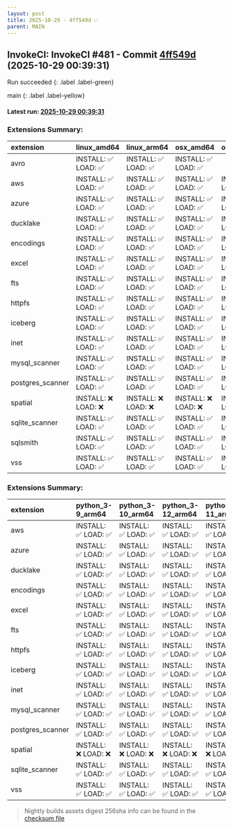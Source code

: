 ```yaml
---
layout: post
title: 2025-10-29 - 4ff549d ✅
parent: MAIN
---
```



## InvokeCI: InvokeCI #481 - Commit [4ff549d](https://github.com/duckdb/duckdb/actions/runs/18893395800) (2025-10-29 00:39:31)
 Run succeeded
{: .label .label-green}

main
{: .label .label-yellow}

#### Latest run: [ 2025-10-29 00:39:31 ](https://github.com/duckdb/duckdb/actions/runs/18893395800)

### Extensions Summary:

| extension        | linux_amd64        | linux_arm64        | osx_amd64          | osx_arm64          | windows_amd64      |
|:-----------------|:-------------------|:-------------------|:-------------------|:-------------------|:-------------------|
| avro             | INSTALL: ✅ LOAD: ✅ | INSTALL: ✅ LOAD: ✅ | INSTALL: ✅ LOAD: ✅ |                    | INSTALL: ✅ LOAD: ✅ |
| aws              | INSTALL: ✅ LOAD: ✅ | INSTALL: ✅ LOAD: ✅ | INSTALL: ✅ LOAD: ✅ | INSTALL: ✅ LOAD: ✅ | INSTALL: ✅ LOAD: ✅ |
| azure            | INSTALL: ✅ LOAD: ✅ | INSTALL: ✅ LOAD: ✅ | INSTALL: ✅ LOAD: ✅ | INSTALL: ✅ LOAD: ✅ | INSTALL: ✅ LOAD: ✅ |
| ducklake         | INSTALL: ✅ LOAD: ✅ | INSTALL: ✅ LOAD: ✅ | INSTALL: ✅ LOAD: ✅ | INSTALL: ✅ LOAD: ✅ | INSTALL: ✅ LOAD: ✅ |
| encodings        | INSTALL: ✅ LOAD: ✅ | INSTALL: ✅ LOAD: ✅ | INSTALL: ✅ LOAD: ✅ | INSTALL: ✅ LOAD: ✅ | INSTALL: ✅ LOAD: ✅ |
| excel            | INSTALL: ✅ LOAD: ✅ | INSTALL: ✅ LOAD: ✅ | INSTALL: ✅ LOAD: ✅ | INSTALL: ✅ LOAD: ✅ | INSTALL: ✅ LOAD: ✅ |
| fts              | INSTALL: ✅ LOAD: ✅ | INSTALL: ✅ LOAD: ✅ | INSTALL: ✅ LOAD: ✅ | INSTALL: ✅ LOAD: ✅ | INSTALL: ✅ LOAD: ✅ |
| httpfs           | INSTALL: ✅ LOAD: ✅ | INSTALL: ✅ LOAD: ✅ | INSTALL: ✅ LOAD: ✅ | INSTALL: ✅ LOAD: ✅ | INSTALL: ✅ LOAD: ✅ |
| iceberg          | INSTALL: ✅ LOAD: ✅ | INSTALL: ✅ LOAD: ✅ | INSTALL: ✅ LOAD: ✅ | INSTALL: ✅ LOAD: ✅ | INSTALL: ✅ LOAD: ✅ |
| inet             | INSTALL: ✅ LOAD: ✅ | INSTALL: ✅ LOAD: ✅ | INSTALL: ✅ LOAD: ✅ | INSTALL: ✅ LOAD: ✅ | INSTALL: ✅ LOAD: ✅ |
| mysql_scanner    | INSTALL: ✅ LOAD: ✅ | INSTALL: ✅ LOAD: ✅ | INSTALL: ✅ LOAD: ✅ | INSTALL: ✅ LOAD: ✅ | INSTALL: ✅ LOAD: ✅ |
| postgres_scanner | INSTALL: ✅ LOAD: ✅ | INSTALL: ✅ LOAD: ✅ | INSTALL: ✅ LOAD: ✅ | INSTALL: ✅ LOAD: ✅ | INSTALL: ✅ LOAD: ✅ |
| spatial          | INSTALL: ❌ LOAD: ❌ | INSTALL: ❌ LOAD: ❌ | INSTALL: ❌ LOAD: ❌ | INSTALL: ❌ LOAD: ❌ | INSTALL: ❌ LOAD: ❌ |
| sqlite_scanner   | INSTALL: ✅ LOAD: ✅ | INSTALL: ✅ LOAD: ✅ | INSTALL: ✅ LOAD: ✅ | INSTALL: ✅ LOAD: ✅ | INSTALL: ✅ LOAD: ✅ |
| sqlsmith         | INSTALL: ✅ LOAD: ✅ | INSTALL: ✅ LOAD: ✅ | INSTALL: ✅ LOAD: ✅ | INSTALL: ✅ LOAD: ✅ | INSTALL: ✅ LOAD: ✅ |
| vss              | INSTALL: ✅ LOAD: ✅ | INSTALL: ✅ LOAD: ✅ | INSTALL: ✅ LOAD: ✅ | INSTALL: ✅ LOAD: ✅ | INSTALL: ✅ LOAD: ✅ |

### Extensions Summary:

| extension        | python_3-9_arm64   | python_3-10_arm64   | python_3-12_arm64   | python_3-11_arm64   | python_3-13_arm64   |
|:-----------------|:-------------------|:--------------------|:--------------------|:--------------------|:--------------------|
| aws              | INSTALL: ✅ LOAD: ✅ | INSTALL: ✅ LOAD: ✅  | INSTALL: ✅ LOAD: ✅  | INSTALL: ✅ LOAD: ✅  | INSTALL: ✅ LOAD: ✅  |
| azure            | INSTALL: ✅ LOAD: ✅ | INSTALL: ✅ LOAD: ✅  | INSTALL: ✅ LOAD: ✅  | INSTALL: ✅ LOAD: ✅  | INSTALL: ✅ LOAD: ✅  |
| ducklake         | INSTALL: ✅ LOAD: ✅ | INSTALL: ✅ LOAD: ✅  | INSTALL: ✅ LOAD: ✅  | INSTALL: ✅ LOAD: ✅  | INSTALL: ✅ LOAD: ✅  |
| encodings        | INSTALL: ✅ LOAD: ✅ | INSTALL: ✅ LOAD: ✅  | INSTALL: ✅ LOAD: ✅  | INSTALL: ✅ LOAD: ✅  | INSTALL: ✅ LOAD: ✅  |
| excel            | INSTALL: ✅ LOAD: ✅ | INSTALL: ✅ LOAD: ✅  | INSTALL: ✅ LOAD: ✅  | INSTALL: ✅ LOAD: ✅  | INSTALL: ✅ LOAD: ✅  |
| fts              | INSTALL: ✅ LOAD: ✅ | INSTALL: ✅ LOAD: ✅  | INSTALL: ✅ LOAD: ✅  | INSTALL: ✅ LOAD: ✅  | INSTALL: ✅ LOAD: ✅  |
| httpfs           | INSTALL: ✅ LOAD: ✅ | INSTALL: ✅ LOAD: ✅  | INSTALL: ✅ LOAD: ✅  | INSTALL: ✅ LOAD: ✅  | INSTALL: ✅ LOAD: ✅  |
| iceberg          | INSTALL: ✅ LOAD: ✅ | INSTALL: ✅ LOAD: ✅  | INSTALL: ✅ LOAD: ✅  | INSTALL: ✅ LOAD: ✅  | INSTALL: ✅ LOAD: ✅  |
| inet             | INSTALL: ✅ LOAD: ✅ | INSTALL: ✅ LOAD: ✅  | INSTALL: ✅ LOAD: ✅  | INSTALL: ✅ LOAD: ✅  | INSTALL: ✅ LOAD: ✅  |
| mysql_scanner    | INSTALL: ✅ LOAD: ✅ | INSTALL: ✅ LOAD: ✅  | INSTALL: ✅ LOAD: ✅  | INSTALL: ✅ LOAD: ✅  | INSTALL: ✅ LOAD: ✅  |
| postgres_scanner | INSTALL: ✅ LOAD: ✅ | INSTALL: ✅ LOAD: ✅  | INSTALL: ✅ LOAD: ✅  | INSTALL: ✅ LOAD: ✅  | INSTALL: ✅ LOAD: ✅  |
| spatial          | INSTALL: ❌ LOAD: ❌ | INSTALL: ❌ LOAD: ❌  | INSTALL: ❌ LOAD: ❌  | INSTALL: ❌ LOAD: ❌  | INSTALL: ❌ LOAD: ❌  |
| sqlite_scanner   | INSTALL: ✅ LOAD: ✅ | INSTALL: ✅ LOAD: ✅  | INSTALL: ✅ LOAD: ✅  | INSTALL: ✅ LOAD: ✅  | INSTALL: ✅ LOAD: ✅  |
| vss              | INSTALL: ✅ LOAD: ✅ | INSTALL: ✅ LOAD: ✅  | INSTALL: ✅ LOAD: ✅  | INSTALL: ✅ LOAD: ✅  | INSTALL: ✅ LOAD: ✅  |


> Nightly builds assets digest 256sha info can be found in the [checksum file](https://duckdb.github.io/duckdb-build-status/docs/main/checksum/2025-10-29_checksum_main.txt)